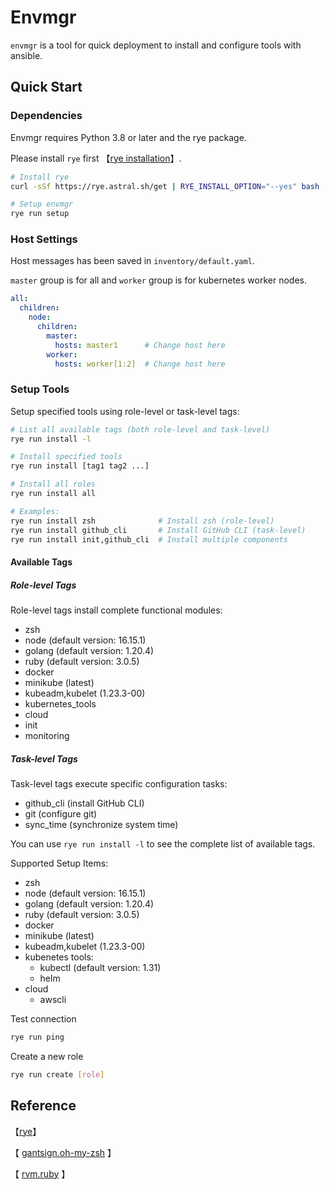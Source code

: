# Envmgr

`envmgr` is a tool for quick deployment to install and configure tools with ansible.

## Quick Start

### Dependencies

Envmgr requires Python 3.8 or later and the rye package.

Please install `rye` first 【[rye installation](https://rye.astral.sh/guide/installation/)】.

```bash
# Install rye
curl -sSf https://rye.astral.sh/get | RYE_INSTALL_OPTION="--yes" bash

# Setup envmgr
rye run setup            
```

### Host Settings

Host messages has been saved in `inventory/default.yaml`.

`master` group is for all and `worker` group is for kubernetes worker nodes.

```yaml
all:
  children:
    node:
      children:
        master:
          hosts: master1      # Change host here
        worker:
          hosts: worker[1:2]  # Change host here
```

### Setup Tools

Setup specified tools using role-level or task-level tags:

```bash
# List all available tags (both role-level and task-level)
rye run install -l

# Install specified tools
rye run install [tag1 tag2 ...] 

# Install all roles
rye run install all    

# Examples:
rye run install zsh              # Install zsh (role-level)
rye run install github_cli       # Install GitHub CLI (task-level)
rye run install init,github_cli  # Install multiple components
```

#### Available Tags

##### Role-level Tags
Role-level tags install complete functional modules:
- zsh
- node   (default version: 16.15.1)
- golang (default version: 1.20.4)
- ruby   (default version: 3.0.5)
- docker
- minikube (latest)
- kubeadm,kubelet (1.23.3-00)
- kubernetes_tools
- cloud
- init
- monitoring

##### Task-level Tags
Task-level tags execute specific configuration tasks:
- github_cli (install GitHub CLI)
- git (configure git)
- sync_time (synchronize system time)

You can use `rye run install -l` to see the complete list of available tags.

Supported Setup Items:

- zsh
- node   (default version: 16.15.1)
- golang (default version: 1.20.4)
- ruby   (default version: 3.0.5)
- docker
- minikube (latest)
- kubeadm,kubelet (1.23.3-00)
- kubenetes tools:
  - kubectl (default version: 1.31)
  - helm
- cloud
  - awscli

Test connection

```bash
rye run ping
```

Create a new role

```bash
rye run create [role]
```

## Reference

【[rye](https://rye.astral.sh/guide)】

【 [gantsign.oh-my-zsh](https://github.com/gantsign/ansible-role-oh-my-zsh) 】

【 [rvm.ruby](https://github.com/rvm/rvm1-ansible) 】
